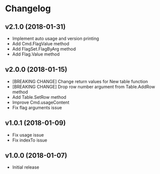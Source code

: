 # Changelog

## v2.1.0 (2018-01-31)

- Implement auto usage and version printing
- Add Cmd.FlagValue method
- Add FlagSet.FlagByArg method
- Add Flag.Value method

## v2.0.0 (2018-01-15)

- [BREAKING CHANGE] Change return values for New table function
- [BREAKING CHANGE] Drop row number argument from Table.AddRow method
- Add Table.SetRow method
- Improve Cmd.usageContent
- Fix flag arguments issue

## v1.0.1 (2018-01-09)

- Fix usage issue
- Fix indexTo issue

## v1.0.0 (2018-01-07)

- Initial release
